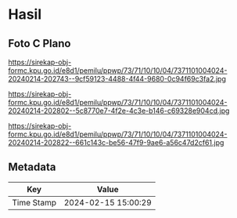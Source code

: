 # Hasil

## Foto C Plano

https://sirekap-obj-formc.kpu.go.id/e8d1/pemilu/ppwp/73/71/10/10/04/7371101004024-20240214-202743--9cf59123-4488-4f44-9680-0c94f69c3fa2.jpg

https://sirekap-obj-formc.kpu.go.id/e8d1/pemilu/ppwp/73/71/10/10/04/7371101004024-20240214-202802--5c8770e7-4f2e-4c3e-b146-c69328e904cd.jpg

https://sirekap-obj-formc.kpu.go.id/e8d1/pemilu/ppwp/73/71/10/10/04/7371101004024-20240214-202822--661c143c-be56-47f9-9ae6-a56c47d2cf61.jpg


## Metadata

| Key        | Value               |
| ---------- | ------------------- |
| Time Stamp | 2024-02-15 15:00:29 |



